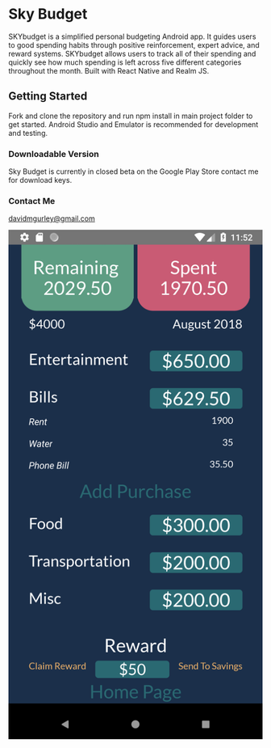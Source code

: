 
# Sky Budget

SKYbudget is a simplified personal budgeting Android app. It guides users to good spending habits through positive reinforcement, expert advice, and reward systems. SKYbudget allows users to track all of their spending and quickly see how much spending is left across five different categories throughout the month. Built with React Native and Realm JS.

## Getting Started

Fork and clone the repository and run npm install in main project folder to get started. Android Studio and Emulator is recommended for development and testing. 

### Downloadable Version

Sky Budget is currently in closed beta on the Google Play Store contact me for download keys.

### Contact Me

davidmgurley@gmail.com

![ScreenShot](https://github.com/davidmgurley/skybudget/blob/master/skybudget1/Screenshot_1530553932.png?raw=true)
